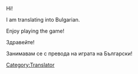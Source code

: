 Hi!

I am translating into Bulgarian.

Enjoy playing the game!

Здравейте!

Занимавам се с превода на играта на Български!

[Category:Translator](Category:Translator "wikilink")